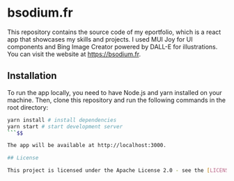 # bsodium.fr

This repository contains the source code of my eportfolio, which is a react app that showcases my skills and projects. I used MUI Joy for UI components and Bing Image Creator powered by DALL-E for illustrations. You can visit the website at https://bsodium.fr.

## Installation

To run the app locally, you need to have Node.js and yarn installed on your machine. Then, clone this repository and run the following commands in the root directory:

```bash
yarn install # install dependencies
yarn start # start development server
```$$

The app will be available at http://localhost:3000.

## License

This project is licensed under the Apache License 2.0 - see the [LICENSE](LICENSE) file for details.